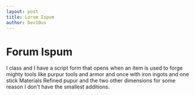 ```yaml
---
layout: post
title: Lorum Ispum
author: Dev10us
---
```


# Forum Ispum

I class and I have a script form that opens when an item is used to forge mighty tools like purpur tools and armor and once with iron ingots and one stick Materials Refined pupur and the two other dimensions for some reason I don't have the smallest additions.
